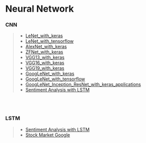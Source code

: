 # Neural Network
### CNN
>- [LeNet_with_keras](./CNN/LeNet_with_keras.ipynb)
>- [LeNet_with_tensorflow](./CNN/LeNet_with_tensorflow.ipynb)
>- [AlexNet_with_keras](./CNN/AlexNet_with_keras.ipynb)
>- [ZFNet_with_keras](./CNN/ZFNet_with_keras.ipynb)
>- [VGG13_with_keras](./CNN/VGG13_with_keras.ipynb)
>- [VGG16_with_keras](./CNN/VGG16_with_keras.ipynb)
>- [VGG19_with_keras](./CNN/VGG19_with_keras.ipynb)
>- [GoogLeNet_with_keras](./CNN/GoogLeNet_with_keras.ipynb)
>- [GoogLeNet_with_tensorflow](./CNN/GoogLeNet_with_tensorflow.ipynb)
>- [GoogLeNet_Inception_ResNet_with_keras_applications](./CNN/GoogLeNet_Inception_ResNet_with_keras_applications.ipynb)
>- [Sentiment Analysis with LSTM](LSTM/Sentiment-Analysis-with-LSTM.ipynb)


</br>
</br>

### LSTM
>- [Sentiment Analysis with LSTM](./LSTM/Sentiment_Analysis_with_LSTM.ipynb)
>- [Stock Market Google](./LSTM/Stock_Market_Google.ipynb)
